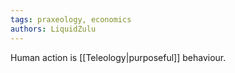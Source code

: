 ```yaml
---
tags: praxeology, economics
authors: LiquidZulu
---
```


Human action is [[Teleology|purposeful]] behaviour.